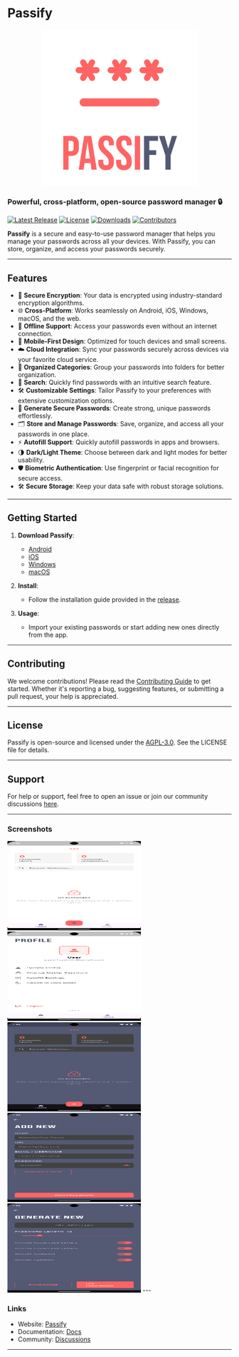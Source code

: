 # Passify

<p align="center">
  <img src="https://github.com/i-sifat/Passify/blob/main/Images/Thumbnail.png" alt="Passify Icon" width="350">
</p>

### Powerful, cross-platform, open-source password manager 🔒

[![Latest Release](https://img.shields.io/github/v/release/your-username/your-repo-name)](https://github.com/your-username/your-repo-name/releases)
[![License](https://img.shields.io/github/license/your-username/your-repo-name)](LICENSE)
[![Downloads](https://img.shields.io/github/downloads/your-username/your-repo-name/total)](https://github.com/your-username/your-repo-name/releases)
[![Contributors](https://img.shields.io/github/contributors/your-username/your-repo-name)](https://github.com/your-username/your-repo-name/graphs/contributors)

**Passify** is a secure and easy-to-use password manager that helps you manage your passwords across all your devices. With Passify, you can store, organize, and access your passwords securely.

---

## Features

- 🔐 **Secure Encryption**: Your data is encrypted using industry-standard encryption algorithms.
- 🌐 **Cross-Platform**: Works seamlessly on Android, iOS, Windows, macOS, and the web.
- 💾 **Offline Support**: Access your passwords even without an internet connection.
- 📱 **Mobile-First Design**: Optimized for touch devices and small screens.
- ☁️ **Cloud Integration**: Sync your passwords securely across devices via your favorite cloud service.
- 📂 **Organized Categories**: Group your passwords into folders for better organization.
- 🔎 **Search**: Quickly find passwords with an intuitive search feature.
- 🛠️ **Customizable Settings**: Tailor Passify to your preferences with extensive customization options.
- 🔑 **Generate Secure Passwords**: Create strong, unique passwords effortlessly.
- 🗂️ **Store and Manage Passwords**: Save, organize, and access all your passwords in one place.
- ⚡ **Autofill Support**: Quickly autofill passwords in apps and browsers.
- 🌗 **Dark/Light Theme**: Choose between dark and light modes for better usability.
- 🛡️ **Biometric Authentication**: Use fingerprint or facial recognition for secure access.
- 🛠️ **Secure Storage**: Keep your data safe with robust storage solutions.

---

## Getting Started

1. **Download Passify**:
   - [Android](https://github.com/i-sifat/Passify/releases)
   - [iOS](#)
   - [Windows](#)
   - [macOS](#)

2. **Install**:
   - Follow the installation guide provided in the [release](https://github.com/i-sifat/Passify/releases).

3. **Usage**:
   - Import your existing passwords or start adding new ones directly from the app.

---

## Contributing

We welcome contributions! Please read the [Contributing Guide](CONTRIBUTING.md) to get started. Whether it's reporting a bug, suggesting features, or submitting a pull request, your help is appreciated.

---

## License

Passify is open-source and licensed under the [AGPL-3.0](LICENSE). See the LICENSE file for details.

---

## Support

For help or support, feel free to open an issue or join our community discussions [here](#).

---

### Screenshots

<img src="https://github.com/i-sifat/Passify/blob/main/Images//Screenshot_1737467073.png" width="300" height="200" alt="Screenshot 1">
<img src="https://github.com/i-sifat/Passify/blob/main/Images//Screenshot_1737467079.png" width="300" height="200" alt="Screenshot 2">
<img src="https://github.com/i-sifat/Passify/blob/main/Images//Screenshot_1737467085.png" width="300" height="200" alt="Screenshot 3">
<img src="https://github.com/i-sifat/Passify/blob/main/Images//Screenshot_1737467090.png" width="300" height="200" alt="Screenshot 4">
<img src="https://github.com/i-sifat/Passify/blob/main/Images//Screenshot_1737467095.png" width="300" height="200" alt="Screenshot 5">
---


### Links

- Website: [Passify](#)
- Documentation: [Docs](#)
- Community: [Discussions](#)

---
